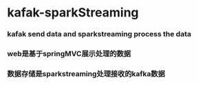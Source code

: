 # kafak-sparkStreaming
### kafak send data and sparkstreaming process the data
### web是基于springMVC展示处理的数据
### 数据存储是sparkstreaming处理接收的kafka数据
